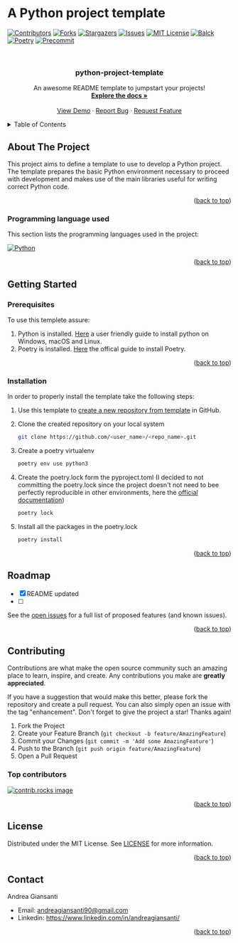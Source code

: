# A Python project template
<a id="readme-top"></a>
<!-- PROJECT SHIELDS -->
<!--
*** I'm using markdown "reference style" links for readability.
*** Reference links are enclosed in brackets [ ] instead of parentheses ( ).
*** See the bottom of this document for the declaration of the reference variables
*** for contributors-url, forks-url, etc. This is an optional, concise syntax you may use.
*** https://www.markdownguide.org/basic-syntax/#reference-style-links
-->
[![Contributors][contributors-shield]][contributors-url]
[![Forks][forks-shield]][forks-url]
[![Stargazers][stars-shield]][stars-url]
[![Issues][issues-shield]][issues-url]
[![MIT License][license-shield]][license-url]
[![Balck][black-shield]][black-url]
[![Poetry][poetry-shield]][poetry-url]
[![Precommit][pre-commit-shield]][pre-commit-url]



<!-- PROJECT LOGO -->
<br />
<div align="center">

  <h3 align="center">python-project-template</h3>

  <p align="center">
    An awesome README template to jumpstart your projects!
    <br />
    <a href="https://github.com/othneildrew/Best-README-Template"><strong>Explore the docs »</strong></a>
    <br />
    <br />
    <a href="https://github.com/othneildrew/Best-README-Template">View Demo</a>
    ·
    <a href="https://github.com/othneildrew/Best-README-Template/issues/new?labels=bug&template=bug-report---.md">Report Bug</a>
    ·
    <a href="https://github.com/othneildrew/Best-README-Template/issues/new?labels=enhancement&template=feature-request---.md">Request Feature</a>
  </p>
</div>



<!-- TABLE OF CONTENTS -->
<details>
  <summary>Table of Contents</summary>
  <ol>
    <li>
      <a href="#about-the-project">About The Project</a>
      <ul>
        <li><a href="#built-with">Programming language used</a></li>
      </ul>
    </li>
    <li>
      <a href="#getting-started">Getting Started</a>
      <ul>
        <li><a href="#prerequisites">Prerequisites</a></li>
        <li><a href="#installation">Installation</a></li>
      </ul>
    </li>
    <li><a href="#roadmap">Roadmap</a></li>
    <li><a href="#contributing">Contributing</a></li>
    <li><a href="#license">License</a></li>
    <li><a href="#contact">Contact</a></li>
  </ol>
</details>



<!-- ABOUT THE PROJECT -->
## About The Project

This project aims to define a template to use to develop a Python project. The template prepares the basic Python environment necessary to proceed with development and makes use of the main libraries useful for writing correct Python code.

<p align="right">(<a href="#readme-top">back to top</a>)</p>

### Programming language used

This section lists the programming languages used in the project:

[![Python][Python.com]][Python-url]

<p align="right">(<a href="#readme-top">back to top</a>)</p>

## Getting Started

### Prerequisites

To use this templete assure:

1. Python is installed. [Here](https://realpython.com/installing-python/) a user friendly guide to install python on Windows, macOS and Linux.
2. Poetry is installed. [Here](https://python-poetry.org/docs/#installing-with-the-official-installer) the offical guide to install Poetry.

<p align="right">(<a href="#readme-top">back to top</a>)</p>

### Installation

In order to properly install the template take the following steps:

1. Use this template to [create a new repository from template](https://docs.github.com/en/repositories/creating-and-managing-repositories/creating-a-repository-from-a-template) in GitHub.
2. Clone the created repository on your local system 
   ```sh
   git clone https://github.com/<user_name>/<repo_name>.git
   ```

3. Create a poetry virtualenv
   ```sh
   poetry env use python3
   ```
4. Create the poetry.lock form the pyproject.toml (I decided to not committing the poetry.lock since the project doesn't not need to bee perfectly reproducible in other environments, here the [official documentation](https://python-poetry.org/docs/basic-usage/#committing-your-poetrylock-file-to-version-control))
   ```sh
   poetry lock
   ```
5. Install all the packages in the poetry.lock
   ```sh
   poetry install
   ```
<p align="right">(<a href="#readme-top">back to top</a>)</p>

## Roadmap

- [x] README updated
- [ ] 

See the [open issues](https://github.com/Giansass/python-project-template/issues) for a full list of proposed features (and known issues).

<p align="right">(<a href="#readme-top">back to top</a>)</p>

## Contributing

Contributions are what make the open source community such an amazing place to learn, inspire, and create. Any contributions you make are **greatly appreciated**.

If you have a suggestion that would make this better, please fork the repository and create a pull request. You can also simply open an issue with the tag "enhancement".
Don't forget to give the project a star! Thanks again!

1. Fork the Project
2. Create your Feature Branch (`git checkout -b feature/AmazingFeature`)
3. Commit your Changes (`git commit -m 'Add some AmazingFeature'`)
4. Push to the Branch (`git push origin feature/AmazingFeature`)
5. Open a Pull Request

### Top contributors

<a href="https://github.com/Giansass/python-project-template/graphs/contributors">
  <img src="https://contrib.rocks/image?repo=Giansass/python-project-template" alt="contrib.rocks image" />
</a>

<p align="right">(<a href="#readme-top">back to top</a>)</p>

## License

Distributed under the MIT License. See [LICENSE](https://github.com/Giansass/python-project-template/blob/develop/LICENSE) for more information.
<p align="right">(<a href="#readme-top">back to top</a>)</p>

## Contact

Andrea Giansanti
* Email: <a href="mailto:andreagiansanti90@gmail.com">andreagiansanti90@gmail.com</a>
* Linkedin: <a href="https://www.linkedin.com/in/andreagiansanti/">https://www.linkedin.com/in/andreagiansanti/</a>
<p align="right">(<a href="#readme-top">back to top</a>)</p>

<!-- MARKDOWN LINKS & IMAGES -->
<!-- https://www.markdownguide.org/basic-syntax/#reference-style-links -->
[contributors-shield]: https://img.shields.io/github/contributors/Giansass/python-project-template.svg?style=for-the-badge
[contributors-url]: https://github.com/Giansass/python-project-template/graphs/contributors
[forks-shield]: https://img.shields.io/github/forks/Giansass/python-project-template.svg?style=for-the-badge
[forks-url]: https://github.com/Giansass/python-project-template/network/members
[stars-shield]: https://img.shields.io/github/stars/Giansass/python-project-template.svg?style=for-the-badge
[stars-url]: https://github.com/Giansass/python-project-template/stargazers
[issues-shield]: https://img.shields.io/github/issues/Giansass/python-project-template.svg?style=for-the-badge
[issues-url]: https://github.com/Giansass/python-project-template/issues
[license-shield]: https://img.shields.io/github/license/Giansass/python-project-template.svg?style=for-the-badge
[license-url]: https://github.com/Giansass/python-project-template/blob/develop/LICENSE
[Python.com]: https://img.shields.io/badge/python-3670A0?style=for-the-badge&logo=python&logoColor=ffdd54
[Python-url]: https://www.python.org/
[poetry-shield]: https://img.shields.io/endpoint?url=https://python-poetry.org/badge/v0.json
[poetry-url]: https://python-poetry.org/
[pre-commit-shield]: https://img.shields.io/badge/pre--commit-enabled-brightgreen?style=for-the-badge
[pre-commit-url]: https://pre-commit.com/
[black-shield]: https://img.shields.io/badge/code%20style-black-000000.svg?style=for-the-badge
[black-url]:https://github.com/psf/black

